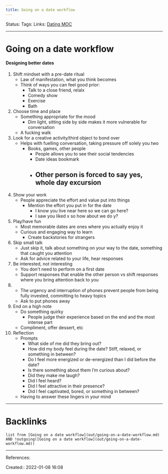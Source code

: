 ```yaml
---
title: Going on a date workflow
---
```

Status: 
Tags: 
Links: [Dating MOC](out/dating-moc.md)
___
# Going on a date workflow
#### Designing better dates
1. Shift mindset with a pre-date ritual
	- Law of manifestation, what you think becomes
	- Think of ways you can feel good prior:
		- Talk to a close friend, relalx
		- Comedy show
		- Exercise
		- Bath
2. Choose time and place
	- Something appropriate for the mood
		- Dim light, sitting side by side makes it more vulnerable for conversation
	- A fucking walk
3. Look for a creative activity/third object to bond over
	- Helps with fuelling conversation, taking pressure off solely you two
		- Books, games, other people
			- People allows you to see their social tendencies
			- Date ideas bookmark
			- Other person is forced to say yes, whole day excursion
				- 
4. Show your work
	- People appreciate the effort and value put into things
		- Mention the effort you put in for the date
			- I know you live near here so we can go here?
			- I saw you liked x so how about we do y?
5. Play/have fun
	- Most memorable dates are ones where you actually enjoy it
	- Curious and engaging way to learn
		- Create backstories for strangers
6. Skip small talk
	- Just skip it, talk about something on your way to the date, something that caught you attention
	- Ask for advice related to your life, hear responses
7. Be interested, not interesting
	- You don't need to perform on a first date
	- Support responses that enable the other person vs shift responses where you bring attention back to you
8. 
	- The urgency and interruption of phones prevent people from being fully invested, committing to heavy topics
	- Ask to put phones away
9. End on a high note
	- Do something quirky
		- People judge their experience based on the end and the most intense part
	- Compliment, offer dessert, etc
10. Reflection
	- Prompts
		- What side of me did they bring out?
		- How did my body feel during the date? Stiff, relaxed, or something in between?
		- Do I feel more energized or de-energized than I did before the date?
		- Is there something about them I’m curious about?
		- Did they make me laugh?
		- Did I feel heard?
		- Did I feel attractive in their presence?
		- Did I feel captivated, bored, or something in between?
	 - Having to answer these lingers in your mind
___
# Backlinks
```dataview
list from [Going on a date workflow](out/going-on-a-date-workflow.md) AND !outgoing([Going on a date workflow](out/going-on-a-date-workflow.md))
```
___
References:

Created:: 2022-01-08 16:08
